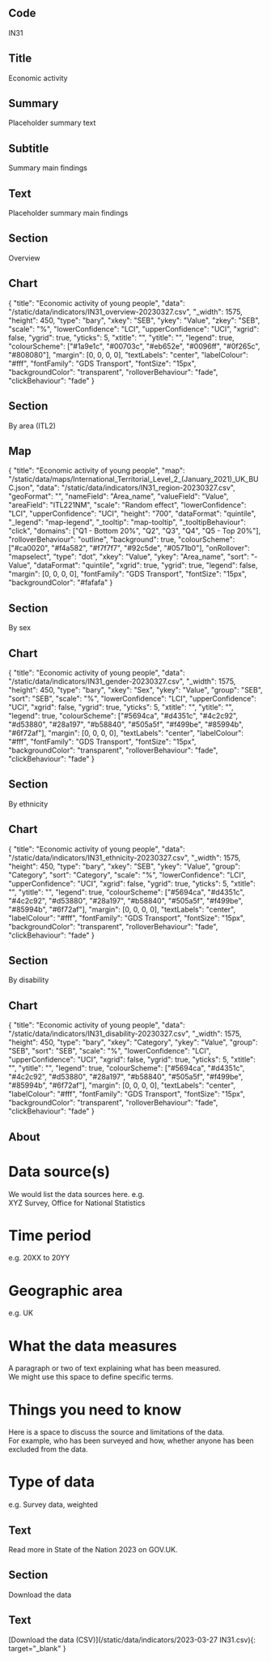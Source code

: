 ## Code
IN31

## Title
Economic activity

## Summary
Placeholder summary text

## Subtitle
Summary main findings

## Text
Placeholder summary main findings

## Section
Overview

## Chart
{ "title": "Economic activity of young people", "data": "/static/data/indicators/IN31_overview-20230327.csv", "_width": 1575, "height": 450, "type": "bary", "xkey": "SEB", "ykey": "Value", "zkey": "SEB", "scale": "%", "lowerConfidence": "LCI", "upperConfidence": "UCI", "xgrid": false, "ygrid": true, "yticks": 5, "xtitle": "", "ytitle": "", "legend": true, "colourScheme": ["#1a9e1c", "#00703c", "#eb652e", "#0096ff", "#0f265c", "#808080"], "margin": [0, 0, 0, 0], "textLabels": "center", "labelColour": "#fff", "fontFamily": "GDS Transport", "fontSize": "15px", "backgroundColor": "transparent", "rolloverBehaviour": "fade", "clickBehaviour": "fade" }

## Section
By area (ITL2)

## Map
{ "title": "Economic activity of young people", "map": "/static/data/maps/International_Territorial_Level_2_(January_2021)_UK_BUC.json", "data": "/static/data/indicators/IN31_region-20230327.csv", "geoFormat": "", "nameField": "Area_name", "valueField": "Value", "areaField": "ITL221NM", "scale": "Random effect", "lowerConfidence": "LCI", "upperConfidence": "UCI", "height": "700", "dataFormat": "quintile", "_legend": "map-legend", "_tooltip": "map-tooltip", "_tooltipBehaviour": "click", "domains": ["Q1 - Bottom 20%", "Q2", "Q3", "Q4", "Q5 - Top 20%"], "rolloverBehaviour": "outline", "background": true, "colourScheme": ["#ca0020", "#f4a582", "#f7f7f7", "#92c5de", "#0571b0"], "onRollover": "mapselect", "type": "dot", "xkey": "Value", "ykey": "Area_name", "sort": "-Value", "dataFormat": "quintile", "xgrid": true, "ygrid": true, "legend": false, "margin": [0, 0, 0, 0], "fontFamily": "GDS Transport", "fontSize": "15px", "backgroundColor": "#fafafa" }

## Section
By sex

## Chart
{ "title": "Economic activity of young people", "data": "/static/data/indicators/IN31_gender-20230327.csv", "_width": 1575, "height": 450, "type": "bary", "xkey": "Sex", "ykey": "Value", "group": "SEB", "sort": "SEB", "scale": "%", "lowerConfidence": "LCI", "upperConfidence": "UCI", "xgrid": false, "ygrid": true, "yticks": 5, "xtitle": "", "ytitle": "", "legend": true, "colourScheme": ["#5694ca", "#d4351c", "#4c2c92", "#d53880", "#28a197", "#b58840", "#505a5f", "#f499be", "#85994b", "#6f72af"], "margin": [0, 0, 0, 0], "textLabels": "center", "labelColour": "#fff", "fontFamily": "GDS Transport", "fontSize": "15px", "backgroundColor": "transparent", "rolloverBehaviour": "fade", "clickBehaviour": "fade" }

## Section
By ethnicity

## Chart
{ "title": "Economic activity of young people", "data": "/static/data/indicators/IN31_ethnicity-20230327.csv", "_width": 1575, "height": 450, "type": "bary", "xkey": "SEB", "ykey": "Value", "group": "Category", "sort": "Category", "scale": "%", "lowerConfidence": "LCI", "upperConfidence": "UCI", "xgrid": false, "ygrid": true, "yticks": 5, "xtitle": "", "ytitle": "", "legend": true, "colourScheme": ["#5694ca", "#d4351c", "#4c2c92", "#d53880", "#28a197", "#b58840", "#505a5f", "#f499be", "#85994b", "#6f72af"], "margin": [0, 0, 0, 0], "textLabels": "center", "labelColour": "#fff", "fontFamily": "GDS Transport", "fontSize": "15px", "backgroundColor": "transparent", "rolloverBehaviour": "fade", "clickBehaviour": "fade" }

## Section
By disability

## Chart
{ "title": "Economic activity of young people", "data": "/static/data/indicators/IN31_disability-20230327.csv", "_width": 1575, "height": 450, "type": "bary", "xkey": "Category", "ykey": "Value", "group": "SEB", "sort": "SEB", "scale": "%", "lowerConfidence": "LCI", "upperConfidence": "UCI", "xgrid": false, "ygrid": true, "yticks": 5, "xtitle": "", "ytitle": "", "legend": true, "colourScheme": ["#5694ca", "#d4351c", "#4c2c92", "#d53880", "#28a197", "#b58840", "#505a5f", "#f499be", "#85994b", "#6f72af"], "margin": [0, 0, 0, 0], "textLabels": "center", "labelColour": "#fff", "fontFamily": "GDS Transport", "fontSize": "15px", "backgroundColor": "transparent", "rolloverBehaviour": "fade", "clickBehaviour": "fade" }

## About
# Data source(s)
We would list the data sources here. e.g.<br>
XYZ Survey, Office for National Statistics

# Time period
e.g. 20XX to 20YY

# Geographic area
e.g. UK

# What the data measures
A paragraph or two of text explaining what has been measured.<br>
We might use this space to define specific terms.

# Things you need to know
Here is a space to discuss the source and limitations of the data.<br>
For example, who has been surveyed and how, whether anyone has been excluded from the data.

# Type of data
e.g. Survey data, weighted

## Text
Read more in State of the Nation 2023 on GOV.UK.

## Section
Download the data

## Text
[Download the data (CSV)](/static/data/indicators/2023-03-27 IN31.csv){: target="_blank" }
